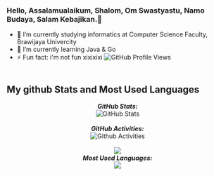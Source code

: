 ### Hello, Assalamualaikum, Shalom, Om Swastyastu, Namo Budaya, Salam Kebajikan.👋


- 🔭 I’m currently studying informatics at Computer Science Faculty, Brawijaya Univercity
- 🌱 I’m currently learning Java & Go
- ⚡ Fun fact: i'm not fun xixixixi
<img src="https://komarev.com/ghpvc/?username=adityarizkyramadhan&label=Profile%20views&color=0e75b6&style=flat" alt="GitHub Profile Views" /> <br/><br/>


<h2>My github Stats and Most Used Languages</h2>

<div>  
  <p align="center">
  <b><em>GitHub Stats:</em></b> <br/>
    <img src="https://github-readme-streak-stats.herokuapp.com/?user=adityarizkyramadhan" alt="GitHub Stats" /> <br/><br/>
    <b><em>GitHub Activities:</em></b> <br/>
    <img src="https://activity-graph.herokuapp.com/graph?username=adityarizkyramadhan&bg_color=ffffff&color=000000&line=0891b2&point=ffffff&area_color=1c1917&area=true&hide_border=true&custom_title=GitHub%20Commits%20Graph" alt="Github Activities"/><br/><br/>
    <img src="https://github-readme-stats.vercel.app/api?username=adityarizkyramadhan"/></br>
  <b><em>Most Used Languages:</em></b> <br/>    
    <img src="https://github-readme-stats-eight-theta.vercel.app/api/top-langs/?username=adityarizkyramadhan&layout=compact&langs_count=8&theme=light"/>
</div>

